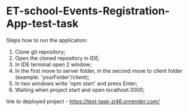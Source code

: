# ET-school-Events-Registration-App-test-task

Steps how to run the application:  
1) Clone git repository;  
2) Open the cloned repository in IDE;
3) In IDE terminal open 2 window;
4) In the first move to server folder, in the second move to client folder (example: 'yourFolder'/client);
5) In two windows write 'npm start' and press Enter;
6) Waiting when project start and open localhost:3000;

link to deployed project - https://test-task-zi46.onrender.com/